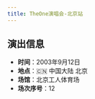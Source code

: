 ```yaml
---
title: TheOne演唱会-北京站
---
```


## 演出信息
- **时间**：2003年9月12日
- **地点**：🇨🇳 中国大陆 北京
- **场馆**：北京工人体育场
- **场次序号**：12